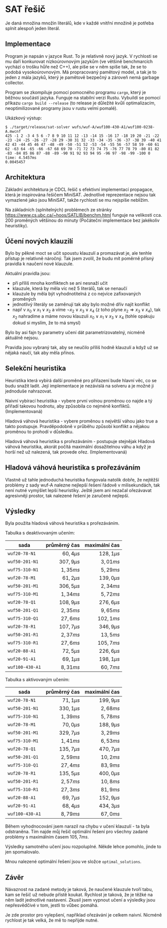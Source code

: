 <link rel="stylesheet" type="text/css" href="pandoc.css"/>

SAT řešič
=========

Je daná množina množin literálů, kde v každé vnitřní množině je potřeba splnit alespoň jeden literál.

Implementace
------------

Program je napsán v jazyce Rust. To je relativně nový jazyk. V rychlosti se mu daří konkurovat nízkoúrovnovým jazykům (ve většině benchmarcích vychází o trošku hůře než C++), ale píše se v něm spíše tak, že se to podobá vysokoúrovnovým. Má propracovaný pamětový model, a tak je to jeden z mála jazyků, který je pamětově bezpečný a zároveň nemá garbage collector.

Program se zkompiluje pomocí pomocného programu `cargo`, který je běžnou součástí jazyka. Funguje na stabilní verzi Rustu. Vybuildí se pomocí příkazu `cargo build --release` (to release je důležité kvůli optimalizacím, neoptimilizované programy jsou v rustu velmi pomalé).

Ukázkový výstup:
```
$ ./target/release/sat-solver wufs/wuf-A/wuf100-430-A1/wuf100-0238-A.mwcnf
425 -1 2 -3 4 5 6 -7 8 9 10 11 12 -13 -14 15 -16 17 -18 19 20 -21 -22 -23 -24 -25 -26 -27 -28 29 -30 31 32 -33 -34 -35 -36 -37 -38 39 -40 41 42 43 -44 45 46 47 -48 -49 -50 -51 52 -53 -54 -55 56 -57 58 59 -60 61 62 -63 64 -65 -66 -67 68 69 70 -71 72 73 74 75 -76 77 78 79 -80 81 82 -83 -84 85 86 87 -88 -89 -90 91 92 93 94 95 -96 97 -98 -99 -100 0
time: 4.5457ms
0.0045457
```

Architektura
------------

Základní architektura je CDCL řešič s efektivní implementací propagace, která je inspirována řešičem MiniSAT. Jednotlivé reprezentace nejsou tak vymazlené jako jsou MiniSAT, takže rychlostí se mu nejspíše neblížim.

Na základních (splnitelných) problémech ze stránky https://www.cs.ubc.ca/~hoos/SATLIB/benchm.html funguje na velikosti cca. 200 proměných většinou do minuty (Počáteční implementace bez jakékoliv heuristiky).

Účení nových klauzilí
---------------------

Bylo by pěkné moct se učit spoustu klauzulí a promazávat je, ale tenhle přístup je relativně náročný. Tak jsem zvolil, že budu mít poměrně přísný pravidla k naučení nové klauzule.

Aktuální pravidla jsou:

 - při příliš mnoha konfliktech se ani nesnaží učit
 - klauzule, která by měla víc než 5 literálů, tak se nenaučí
 - klauzule by měla být vyhodnotitelná z co nejvíce zafixovaných proměných
 - jednotlivý literály se zaměnují tak aby bylo možné dřív najít konflikt
 - např v $x_0 ∨ x_1 ∨ x_2$ a víme $¬x_2 ∨ x_3 ∨ x_4$ (z toho plyne $x_2 ⇒ x_3 ∨ x_4$), tak $x_2$ nahradíme a máme novou klauzuli $x_0 ∨ x_1 ∨ x_3 ∨ x_4$ (tohle opakuju dokud si myslím, že to má smysl)

Bylo by asi fajn ty parametry učení dát parametrizovatelný, nicméně aktuálně nejsou.

Pravidla jsou vybraný tak, aby se neučilo příliš hodně klauzulí a když už se nějaká naučí, tak aby měla přínos.

Selekční heuristika
-------------------

Heuristika která vybírá další proměné pro přiřazení bude hlavní věc, co se budu snažit ladit. Její implementace je nezávislá na solveru a je možné ji jednoduše nahrazovat.

Naivní vybírací heuristika - vybere první volnou proměnou co najde a tý přiřadí takovou hodnotu, aby způsobila co nejméně konfliktů. (Implementovaná)

Hladová váhová heuristika - vybere proměnou s největší váhou jako true a takto postupuje. Pravděpodobně v průběhu způsobí konflikt a nějakou proměnou to prohodí v důsledku.

Hladová váhová heuristika s prořezáváním - postupuje stejnějak Hladová váhová heuristika, akorát počítá maximální dosažitelnou váhu a když je horší než už nalezená, tak provede ořez. (Implementovaná)

Hladová váhová heuristika s prořezáváním
----------------------------------------

Vlastně už tahle jednoduchá heuristika fungovala natolik dobře, že nejtěžší problémy z sady wuf-A nalezne nejlepší řešení řádově v milisekundách, tak není nutné vymýšlet lepší heuristiky. Ještě jsem ani nezačal ořezávavat agresivněji prostor, tak nalezené řešení je zaručeně nejlepší.


Výsledky
--------

Byla použita hladová váhová heuristika s prořezáváním.

Tabulka s deaktivovaným učením:

| sada                      | průměrný čas | maximální čas |
|---------------------------|-----------:|-----------:|
| `wuf20-78-N1`             |   $60,4 µs$ |  $128,1 µs$ |
| `wuf50-201-N1`            |  $307,9 µs$ |   $3,01 ms$ |
| `wuf75-310-N1`            |   $1,35 ms$ |   $5,29 ms$ |
| `wuf20-78-M1`             |   $61,2 µs$ |  $139,0 µs$ |
| `wuf50-201-M1`            |  $306,5 µs$ |   $2,34 ms$ |
| `wuf75-310-M1`            |   $1,34 ms$ |   $5,72 ms$ |
| `wuf20-78-Q1`             |  $108,9 µs$ |  $276,6 µs$ |
| `wuf50-201-Q1`            |   $2,35 ms$ |   $9,65 ms$ |
| `wuf75-310-Q1`            |   $27,6 ms$ |  $102,1 ms$ |
| `wuf20-78-R1`             |  $107,7 µs$ |  $346,9 µs$ |
| `wuf50-201-R1`            |   $2,37 ms$ |   $13,5 ms$ |
| `wuf75-310-R1`            |   $27,6 ms$ |  $105,7 ms$ |
| `wuf20-88-A1`             |   $72,5 µs$ |  $226,6 µs$ |
| `wuf20-91-A1`             |   $69,1 µs$ |  $198,1 µs$ |
| `wuf100-430-A1`           |   $8,31 ms$ |   $60,7 ms$ |

Tabulka s aktivovaným učením:

| sada                      | průměrný čas | maximální čas |
|---------------------------|-----------:|-----------:|
| `wuf20-78-N1`             |   $71,1 µs$ |  $199,9 µs$ |
| `wuf50-201-N1`            |  $330,1 µs$ |   $2,68 ms$ |
| `wuf75-310-N1`            |   $1,39 ms$ |   $5,78 ms$ |
| `wuf20-78-M1`             |   $70,0 µs$ |  $188,9 µs$ |
| `wuf50-201-M1`            |  $329,7 µs$ |   $3,29 ms$ |
| `wuf75-310-M1`            |   $1,41 ms$ |   $6,53 ms$ |
| `wuf20-78-Q1`             |  $135,7 µs$ |  $470,7 µs$ |
| `wuf50-201-Q1`            |   $2,59 ms$ |   $10,2 ms$ |
| `wuf75-310-Q1`            |   $27,4 ms$ |   $83,9 ms$ |
| `wuf20-78-R1`             |  $135,5 µs$ |  $400,0 µs$ |
| `wuf50-201-R1`            |   $2,57 ms$ |   $10,8 ms$ |
| `wuf75-310-R1`            |   $27,3 ms$ |   $81,9 ms$ |
| `wuf20-88-A1`             |   $69,7 µs$ |  $152,9 µs$ |
| `wuf20-91-A1`             |   $68,4 µs$ |  $434,3 µs$ |
| `wuf100-430-A1`           |   $8,79 ms$ |   $67,0 ms$ |

Během vyhodnocování jsem narazil na chybu v učení klauzulí - ta byla odstraněna. Tím najde můj řešič optimální řešení pro všechny zadané problémy s maximálním časem $105,7 ms$.

Výsledky samotného učení jsou rozpoluplné. Někde lehce pomohlo, jinde to jen spomalovalo.

Mnou nalezené optimální řešení jsou ve složce `optimal_solutions`.

Závěr
-----

Návaznost na zadané metody je taková, že naučené klauzule tvoří tabu, kam se řešič už nebude přístě koukat. Rychlost je taková, že je těžké na něm ladit jednotlivé nastavení. Zkusil jsem vypnout učení a výsledky jsou nepřesvědčivé v tom, jestli to vůbec pomáhá.

Je zde prostor pro vylepšení, například ořezávání je celkem naivní. Nicméně rychlost je tak velká, že mě to nepřijde nutné.